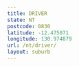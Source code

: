 ```yaml
---
title: DRIVER
state: NT
postcode: 0830
latitude: -12.475071
longitude: 130.974879
url: /nt/driver/
layout: suburb
---
```


